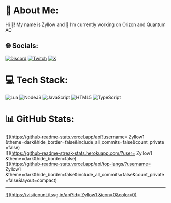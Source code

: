 # 💫 About Me:
Hi 👋! My name is Zyllow and 🔭 I’m currently working on Orizon and Quantum AC


## 🌐 Socials:
[![Discord](https://img.shields.io/badge/Discord-%237289DA.svg?logo=discord&logoColor=white)](https://discord.gg/zyllow_) [![Twitch](https://img.shields.io/badge/Twitch-%239146FF.svg?logo=Twitch&logoColor=white)](https://twitch.tv/zyllow_off) [![X](https://img.shields.io/badge/X-black.svg?logo=X&logoColor=white)](https://x.com/_Zyllow) 

# 💻 Tech Stack:
![Lua](https://img.shields.io/badge/lua-%232C2D72.svg?style=for-the-badge&logo=lua&logoColor=white) ![NodeJS](https://img.shields.io/badge/node.js-6DA55F?style=for-the-badge&logo=node.js&logoColor=white) ![JavaScript](https://img.shields.io/badge/javascript-%23323330.svg?style=for-the-badge&logo=javascript&logoColor=%23F7DF1E) ![HTML5](https://img.shields.io/badge/html5-%23E34F26.svg?style=for-the-badge&logo=html5&logoColor=white) ![TypeScript](https://img.shields.io/badge/typescript-%23007ACC.svg?style=for-the-badge&logo=typescript&logoColor=white)
# 📊 GitHub Stats:
![](https://github-readme-stats.vercel.app/api?username= Zyllow1 &theme=dark&hide_border=false&include_all_commits=false&count_private=false)<br/>
![](https://github-readme-streak-stats.herokuapp.com/?user= Zyllow1 &theme=dark&hide_border=false)<br/>
![](https://github-readme-stats.vercel.app/api/top-langs/?username= Zyllow1 &theme=dark&hide_border=false&include_all_commits=false&count_private=false&layout=compact)

---
[![](https://visitcount.itsvg.in/api?id= Zyllow1 &icon=0&color=0)](https://visitcount.itsvg.in)

<!-- Proudly created with GPRM ( https://gprm.itsvg.in ) -->
